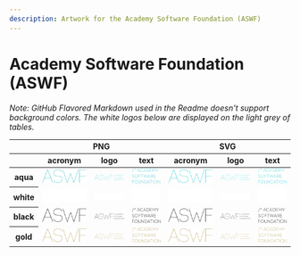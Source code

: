 ```yaml
---
description: Artwork for the Academy Software Foundation (ASWF)
---
```


# Academy Software Foundation (ASWF)

*Note: GitHub Flavored Markdown used in the Readme doesn't support background colors. The white logos below are displayed on the light grey of tables.*

<table class="logos-table">
<thead>
		<tr>
			<th></th>
			<th colspan="3">PNG</th>
			<th colspan="3">SVG</th>
		</tr>
		<tr>
			<th></th>
			<th>acronym</th>
			<th>logo</th>
			<th>text</th>
			<th>acronym</th>
			<th>logo</th>
			<th>text</th>
		</tr>
	</thead>	
    <tbody>
        <tr>
            <th>aqua</th>
            <td><a href="acronym/aqua/aswf-acronym-aqua.png" download><img src="acronym/aqua/aswf-acronym-aqua.png" width="200"></a></td>
            <td><a href="logo/aqua/aswf-logo-aqua.png" download><img src="logo/aqua/aswf-logo-aqua.png" width="200"></a></td>
            <td><a href="text/aqua/aswf-text-aqua.png" download><img src="text/aqua/aswf-text-aqua.png" width="200"></a></td>
            <td><a href="acronym/aqua/aswf-acronym-aqua.svg" download><img src="acronym/aqua/aswf-acronym-aqua.svg" width="200"></a></td>
            <td><a href="logo/aqua/aswf-logo-aqua.svg" download><img src="logo/aqua/aswf-logo-aqua.svg" width="200"></a></td>
            <td><a href="text/aqua/aswf-text-aqua.svg" download><img src="text/aqua/aswf-text-aqua.svg" width="200"></a></td>
        </tr>
        <tr>
            <th>white</th>
            <td><a href="acronym/white/aswf-acronym-white.png" download><img src="acronym/white/aswf-acronym-white.png" width="200"></a></td>
            <td><a href="logo/white/aswf-logo-white.png" download><img src="logo/white/aswf-logo-white.png" width="200"></a></td>
            <td><a href="text/white/aswf-text-white.png" download><img src="text/white/aswf-text-white.png" width="200"></a></td>
            <td><a href="acronym/white/aswf-acronym-white.svg" download><img src="acronym/white/aswf-acronym-white.svg" width="200"></a></td>
            <td><a href="logo/white/aswf-logo-white.svg" download><img src="logo/white/aswf-logo-white.svg" width="200"></a></td>
            <td><a href="text/white/aswf-text-white.svg" download><img src="text/white/aswf-text-white.svg" width="200"></a></td>
        </tr>
        <tr>
            <th>black</th>
            <td><a href="acronym/black/aswf-acronym-black.png" download><img src="acronym/black/aswf-acronym-black.png" width="200"></a></td>
            <td><a href="logo/black/aswf-logo-black.png" download><img src="logo/black/aswf-logo-black.png" width="200"></a></td>
            <td><a href="text/black/aswf-text-black.png" download><img src="text/black/aswf-text-black.png" width="200"></a></td>
            <td><a href="acronym/black/aswf-acronym-black.svg" download><img src="acronym/black/aswf-acronym-black.svg" width="200"></a></td>
            <td><a href="logo/black/aswf-logo-black.svg" download><img src="logo/black/aswf-logo-black.svg" width="200"></a></td>
            <td><a href="text/black/aswf-text-black.svg" download><img src="text/black/aswf-text-black.svg" width="200"></a></td>
        </tr>
        <tr>
            <th>gold</th>
            <td><a href="acronym/gold/aswf-acronym-gold.png" download><img src="acronym/gold/aswf-acronym-gold.png" width="200"></a></td>
            <td><a href="logo/gold/aswf-logo-gold.png" download><img src="logo/gold/aswf-logo-gold.png" width="200"></a></td>
            <td><a href="text/gold/aswf-text-gold.png" download><img src="text/gold/aswf-text-gold.png" width="200"></a></td>
            <td><a href="acronym/gold/aswf-acronym-gold.svg" download><img src="acronym/gold/aswf-acronym-gold.svg" width="200"></a></td>
            <td><a href="logo/gold/aswf-logo-gold.svg" download><img src="logo/gold/aswf-logo-gold.svg" width="200"></a></td>
            <td><a href="text/gold/aswf-text-gold.svg" download><img src="text/gold/aswf-text-gold.svg" width="200"></a></td>
        </tr>
    </tbody>
</table>





